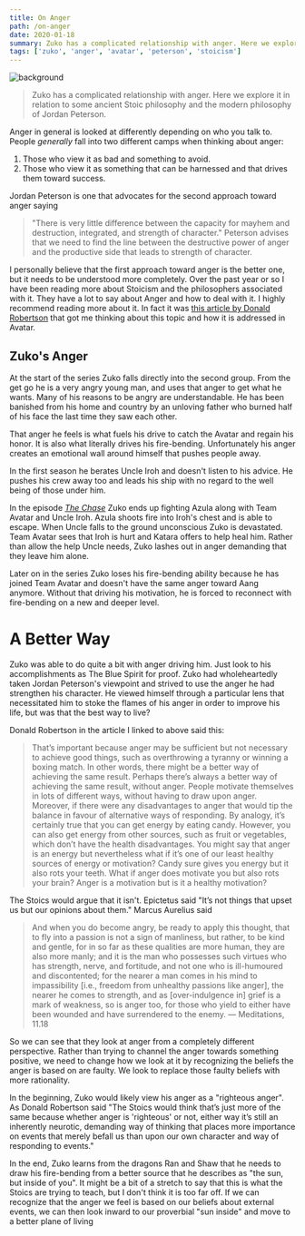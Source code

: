 ```yaml
---
title: On Anger
path: /on-anger
date: 2020-01-18
summary: Zuko has a complicated relationship with anger. Here we explore it in relation to some ancient Stoic philosophy and the modern philosophy of Jordan Peterson.
tags: ['zuko', 'anger', 'avatar', 'peterson', 'stoicism']
---
```


![background](./images/blog_bg_1.jpg)

> Zuko has a complicated relationship with anger. Here we explore it in relation to some ancient Stoic philosophy and the modern philosophy of Jordan Peterson.

Anger in general is looked at differently depending on who you talk to. People *generally* fall into two different camps when thinking about anger:

1. Those who view it as bad and something to avoid.
2. Those who view it as something that can be harnessed and that drives them toward success.

Jordan Peterson is one that advocates for the second approach toward anger saying 
> "There is very little difference between the capacity for mayhem and destruction, integrated, and strength of character." 
Peterson advises that we need to find the line between the destructive power of anger and the productive side that leads to strength of character. 

I personally believe that the first approach toward anger is the better one, but it needs to be understood more completely. Over the past year or so I have been reading more about Stoicism and the philosophers associated with it. They have a lot to say about Anger and how to deal with it. I highly recommend reading more about it. In fact it was [this article by Donald Robertson](https://medium.com/stoicism-philosophy-as-a-way-of-life/stoicism-versus-jordan-peterson-6a5d22911315) that got me thinking about this topic and how it is addressed in Avatar. 
 
## Zuko's Anger

At the start of the series Zuko falls directly into the second group. From the get go he is a very angry young man, and uses that anger to get what he wants. Many of his reasons to be angry are understandable.  He has been banished from his home and country by an unloving father who burned half of his face the last time they saw each other. 

That anger he feels is what fuels his drive to catch the Avatar and regain his honor. It is also what literally drives his fire-bending. Unfortunately his anger creates an emotional wall around himself that pushes people away. 

In the first season he berates Uncle Iroh and doesn't listen to his advice. He pushes his crew away too and leads his ship with no regard to the well being of those under him. 

In the episode *[The Chase](https://avatar.fandom.com/wiki/The_Chase)* Zuko ends up fighting Azula along with Team Avatar and Uncle Iroh. Azula shoots fire into Iroh's chest and is able to escape. When Uncle falls to the ground unconscious Zuko is devastated. Team Avatar sees that Iroh is hurt and Katara offers to help heal him. Rather than allow the help Uncle needs, Zuko lashes out in anger demanding that they leave him alone.

Later on in the series Zuko loses his fire-bending ability because he has joined Team Avatar and doesn't have the same anger toward Aang anymore. Without that driving his motivation, he is forced to reconnect with fire-bending on a new and deeper level.

# A Better Way
Zuko was able to do quite a bit with anger driving him. Just look to his accomplishments as The Blue Spirit for proof. Zuko had wholeheartedly taken Jordan Peterson's viewpoint and strived to use the anger he had strengthen his character. He viewed himself through a particular lens that necessitated him to stoke the flames of his anger in order to improve his life, but was that the best way to live? 

Donald Robertson in the article I linked to above said this: 
> That’s important because anger may be sufficient but not necessary to achieve good things, such as overthrowing a tyranny or winning a boxing match. In other words, there might be a better way of achieving the same result. Perhaps there’s always a better way of achieving the same result, without anger. People motivate themselves in lots of different ways, without having to draw upon anger. Moreover, if there were any disadvantages to anger that would tip the balance in favour of alternative ways of responding. By analogy, it’s certainly true that you can get energy by eating candy. However, you can also get energy from other sources, such as fruit or vegetables, which don’t have the health disadvantages. You might say that anger is an energy but nevertheless what if it’s one of our least healthy sources of energy or motivation? Candy sure gives you energy but it also rots your teeth. What if anger does motivate you but also rots your brain? Anger is a motivation but is it a healthy motivation?

The Stoics would argue that it isn't. Epictetus said "It’s not things that upset us but our opinions about them." Marcus Aurelius said 
> And when you do become angry, be ready to apply this thought, that to fly into a passion is not a sign of manliness, but rather, to be kind and gentle, for in so far as these qualities are more human, they are also more manly; and it is the man who possesses such virtues who has strength, nerve, and fortitude, and not one who is ill-humoured and discontented; for the nearer a man comes in his mind to impassibility [i.e., freedom from unhealthy passions like anger], the nearer he comes to strength, and as [over-indulgence in] grief is a mark of weakness, so is anger too, for those who yield to either have been wounded and have surrendered to the enemy. — Meditations, 11.18

So we can see that they look at anger from a completely different perspective. Rather than trying to channel the anger towards something positive, we need to change how we look at it by recognizing the beliefs the anger is based on are faulty. We look to replace those faulty beliefs with more rationality. 

In the beginning, Zuko would likely view his anger as a "righteous anger". As Donald Robertson said "The Stoics would think that’s just more of the same because whether anger is 'righteous' or not, either way it’s still an inherently neurotic, demanding way of thinking that places more importance on events that merely befall us than upon our own character and way of responding to events."

In the end, Zuko learns from the dragons Ran and Shaw that he needs to draw his fire-bending from a better source that he describes as "the sun, but inside of you". It might be a bit of a stretch to say that this is what the Stoics are trying to teach, but I don't think it is too far off. If we can recognize that the anger we feel is based on our beliefs about external events, we can then look inward to our proverbial "sun inside" and move to a better plane of living

